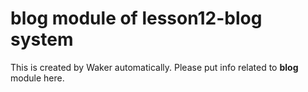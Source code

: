 # blog module of lesson12-blog system
This is created by Waker automatically. Please put info related to **blog** module here.
